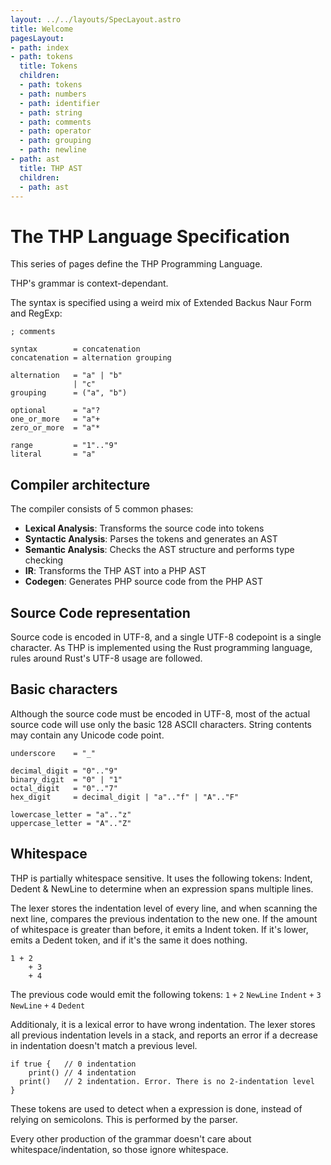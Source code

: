 ```yaml
---
layout: ../../layouts/SpecLayout.astro
title: Welcome
pagesLayout:
- path: index
- path: tokens
  title: Tokens
  children:
  - path: tokens
  - path: numbers
  - path: identifier
  - path: string
  - path: comments
  - path: operator
  - path: grouping
  - path: newline
- path: ast
  title: THP AST
  children:
  - path: ast
---
```



# The THP Language Specification

This series of pages define the THP Programming Language.

THP's grammar is context-dependant.

The syntax is specified using a weird mix of Extended Backus Naur Form
and RegExp:

```abnf
; comments

syntax        = concatenation
concatenation = alternation grouping

alternation   = "a" | "b"
              | "c"
grouping      = ("a", "b")

optional      = "a"?
one_or_more   = "a"+
zero_or_more  = "a"*

range         = "1".."9"
literal       = "a"
```

## Compiler architecture

The compiler consists of 5 common phases:

- **Lexical Analysis**: Transforms the source code into tokens
- **Syntactic Analysis**: Parses the tokens and generates an AST
- **Semantic Analysis**: Checks the AST structure and performs type checking
- **IR**: Transforms the THP AST into a PHP AST
- **Codegen**: Generates PHP source code from the PHP AST



## Source Code representation

Source code is encoded in UTF-8, and a single UTF-8 codepoint is
a single character. As THP is implemented using the Rust programming
language, rules around Rust's UTF-8 usage are followed.


## Basic characters

Although the source code must be encoded in UTF-8, most of the actual
source code will use only the basic 128 ASCII characters. String contents may
contain any Unicode code point.

```abnf
underscore    = "_"

decimal_digit = "0".."9"
binary_digit  = "0" | "1"
octal_digit   = "0".."7"
hex_digit     = decimal_digit | "a".."f" | "A".."F"

lowercase_letter = "a".."z"
uppercase_letter = "A".."Z"
```




## Whitespace

THP is partially whitespace sensitive. It uses the following tokens: Indent, Dedent & NewLine
to determine when an expression spans multiple lines.

The lexer stores the indentation level of every line, and when scanning the next line,
compares the previous indentation to the new one. If the amount of whitespace is
greater than before, it emits a Indent token. If it's lower, emits a Dedent token, and
if it's the same it does nothing.


```thp
1 + 2
    + 3
    + 4
```

The previous code would emit the following tokens: `1` `+` `2` `NewLine` `Indent` `+` `3` `NewLine`
`+` `4` `Dedent`


Additionaly, it is a lexical error to have wrong indentation. The lexer stores all
previous indentation levels in a stack, and reports an error if a decrease in indentation
doesn't match a previous level.

```thp
if true {   // 0 indentation
    print() // 4 indentation
  print()   // 2 indentation. Error. There is no 2-indentation level
}
```

These tokens are used to detect when a expression is done, instead of relying on
semicolons. This is performed by the parser.

Every other production of the grammar doesn't care about whitespace/indentation, so
those ignore whitespace.



